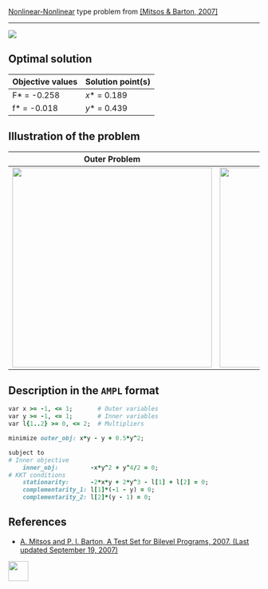 [Nonlinear-Nonlinear](/test-problems/NLP-NLP-problems) type problem from [\[Mitsos & Barton, 2007\]][Mitsos & Barton, 2007]

---

![](https://github.com/basblsolver/test-problems/wiki/images/mb_2007_19_eq.jpg)

## Optimal solution

Objective values   | Solution point(s) |
------------------ | ----------------- |
F* = -0.258        | _x_* = 0.189      |
f* = -0.018        | _y_* = 0.439      |

## Illustration of the problem

Outer Problem    | Inner Problem    |
---------------- | ---------------- |
<img src="https://github.com/basblsolver/test-problems/wiki/images/mb_2007_19_outer.jpg" width="400"> | <img src="https://github.com/basblsolver/test-problems/wiki/images/mb_2007_19_inner.jpg" width="400"> |

## Description in the `AMPL` format

```ruby
var x >= -1, <= 1;       # Outer variables
var y >= -1, <= 1;       # Inner variables
var l{1..2} >= 0, <= 2;  # Multipliers

minimize outer_obj: x*y - y + 0.5*y^2;

subject to
# Inner objective
    inner_obj:         -x*y^2 + y^4/2 = 0;
# KKT conditions
    stationarity:      -2*x*y + 2*y^3 - l[1] + l[2] = 0;
    complementarity_1: l[1]*(-1 - y) = 0;
    complementarity_2: l[2]*(y - 1) = 0;
```

##  References

 - [A. Mitsos and P. I. Barton, A Test Set for Bilevel Programs, 2007. (Last updated September 19, 2007)](https://www.researchgate.net/publication/228455291_A_test_set_for_bilevel_programs)

[<img src="http://www.interupgrade.com/images/pfeil-backbutton.png" width="40" height="40">](/test-problems/NLP-NLP-problems "Back to summary of NLP-NLP type problems")
  
[Mitsos & Barton, 2007]: https://www.researchgate.net/publication/228455291_A_test_set_for_bilevel_programs
